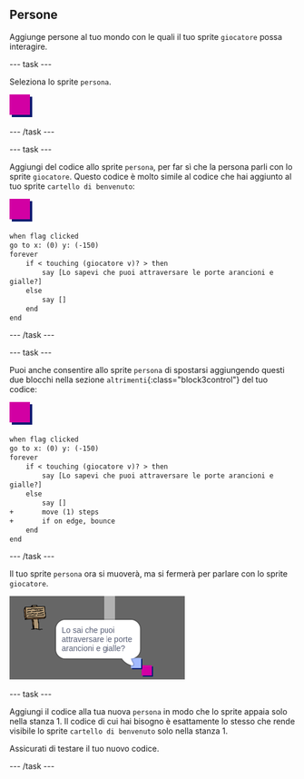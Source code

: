 ## Persone

Aggiunge persone al tuo mondo con le quali il tuo sprite `giocatore` possa interagire.

--- task ---

Seleziona lo sprite `persona`.

![Sprite persona](images/person.png)

--- /task ---

--- task ---

Aggiungi del codice allo sprite `persona`, per far sì che la persona parli con lo sprite `giocatore`. Questo codice è molto simile al codice che hai aggiunto al tuo sprite `cartello di benvenuto`:

![persona](images/person.png)

```blocks3
when flag clicked
go to x: (0) y: (-150)
forever
    if < touching (giocatore v)? > then
        say [Lo sapevi che puoi attraversare le porte arancioni e gialle?]
    else
        say []
    end
end
```

--- /task ---

--- task ---

Puoi anche consentire allo sprite `persona` di spostarsi aggiungendo questi due blocchi nella sezione `altrimenti`{:class="block3control"} del tuo codice:

![persona](images/person.png)

```blocks3
when flag clicked
go to x: (0) y: (-150)
forever
	if < touching (giocatore v)? > then
		say [Lo sapevi che puoi attraversare le porte arancioni e gialle?]
	else
		say []
+		move (1) steps
+		if on edge, bounce
	end
end
```

--- /task ---

Il tuo sprite `persona` ora si muoverà, ma si fermerà per parlare con lo sprite `giocatore`.

![schermata](images/world-person-test.png)

--- task ---

Aggiungi il codice alla tua nuova `persona` in modo che lo sprite appaia solo nella stanza 1. Il codice di cui hai bisogno è esattamente lo stesso che rende visibile lo sprite `cartello di benvenuto` solo nella stanza 1.

Assicurati di testare il tuo nuovo codice.

--- /task ---